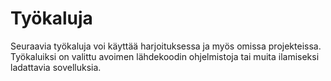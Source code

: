 # Työkaluja
Seuraavia työkaluja voi käyttää harjoituksessa ja myös omissa projekteissa. Työkaluiksi on valittu avoimen lähdekoodin ohjelmistoja
tai muita ilamiseksi ladattavia sovelluksia.
